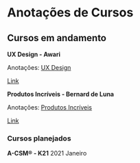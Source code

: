 # Anotações de Cursos

## Cursos em andamento

**UX Design - Awari**

Anotações: [UX Design](https://github.com/cfilipes/anotacoes-cursos/wiki/UX-Design---Awari)

[Link](https://awari.com.br/curso-ux-design/)

**Produtos Incríveis - Bernard de Luna**

Anotações: [Produtos Incríveis](https://github.com/cfilipes/anotacoes-cursos/wiki/Produtos-Incriveis)

[Link](https://www.bernarddeluna.com.br/cursos/produtos-incriveis)

### Cursos planejados

**A-CSM® - K21**
2021 Janeiro
